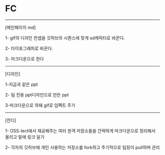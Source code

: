# FC
------------------------------------------------------------------------------------------------------------------------------------------------------------------------
[메인페이지 md]

1- gif의 디자인 컨셉을 깃허브의 시퀀스에 맞게 sd캐릭터로 바꾼다.

2- 타이포그래피로 바꾼다.

3- 마크다운으로 한다

------------------------------------------------------------------------------------------------------------------------------------------------------------------------
 [디자인]
 
1-지금과 같은 ppt

2- 팀 전용 ppt디자인으로 만든 ppt

3-마크다운으로 하돼 gif로 임펙트 주기

------------------------------------------------------------------------------------------------------------------------------------------------------------------------

[잔디]

1- OSS-lect에서 재공해주는 여러 원격 저장소들을 간략하게 마크다운으로 정리해서 올리고 밑에 링크 달기

2- 각자의 깃허브에 개인 사용하는 저장소를 fork하고 주기적으로 팀장이 pull하며 관리
